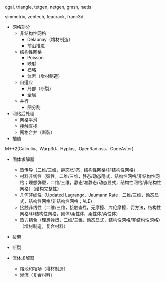 cgal, triangle, tetgen, netgen, gmsh, metis

simmetrix, zentech, feacrack, franc3d


* 网格剖分
  * 非结构性网格
    * Delaunay（增材制造）
    * 前沿推进
  * 结构性网格
    * Poisson
    * 映射
    * 扫略
    * 体素（增材制造）
  * 自适应
    * 局部（断裂）
    * 全局
  * 并行
    * 图分割
* 网格后处理
  * 网格平滑
  * 接触查找
  * 网格合并（断裂）
* 插值

M++2(Calculix、Warp3d、Hyplas、OpenRadioss、CodeAster)
* 固体求解器
  * 热传导（二维/三维，静态/动态，结构性网格/非结构性网格）
  * 材料非线性（弹性，二维/三维，静态/动态隐式，结构性网格/非结构性网格；理想弹塑，二维/三维，静态/准静态/动态显式，结构性网格/非结构性网格）（结构完整性）
  * 几何非线性（Updated Lagrange，Jaumann Rate，二维/三维，动态显式，结构性网格/非结构性网格；ALE）
  * 接触非线性（二维/三维，接触查找，无摩擦、库伦摩擦，罚方法，结构性网格/非结构性网格，刚体/柔性体，柔性体/柔性体）
  * 热力耦合（理想弹塑，二维/三维，动态显式，结构性网格/非结构性网格）（增材制造，复合材料）
* 疲劳
* 断裂

* 流体求解器
  * 熔池和相场（增材制造）
  * 渗流（复合材料）
